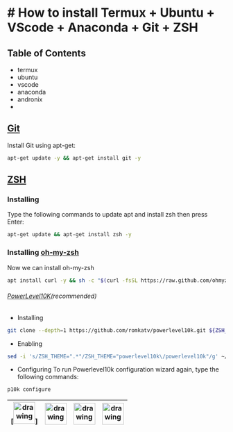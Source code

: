 # # How to install Termux + Ubuntu + VScode + Anaconda + Git + ZSH
## Table of Contents
- termux 
- ubuntu
- vscode
- anaconda
- andronix
- 
## [Git](https://github.com/git/git)
Install Git using apt-get:
```zsh
apt-get update -y && apt-get install git -y
```
## [ZSH](https://github.com/zsh-users/zsh)
### Installing
Type the following commands to update apt and install zsh then press Enter:
```zsh
apt-get update && apt-get install zsh -y
```
### Installing [oh-my-zsh](https://github.com/ohmyzsh/ohmyzsh)
Now we can install oh-my-zsh
```zsh
apt install curl -y && sh -c "$(curl -fsSL https://raw.github.com/ohmyzsh/ohmyzsh/master/tools/install.sh)"
```
###### [PowerLevel10K](https://github.com/romkatv/powerlevel10k)(recommended)
- Installing
```zsh
git clone --depth=1 https://github.com/romkatv/powerlevel10k.git ${ZSH_CUSTOM:-$HOME/.oh-my-zsh/custom}/themes/powerlevel10k
```
- Enabling
```zsh
sed -i 's/ZSH_THEME=".*"/ZSH_THEME="powerlevel10k\/powerlevel10k"/g' ~/.zshrc && exit
```
- Configuring
To run Powerlevel10k configuration wizard again, type the following commands:
```zsh
p10k configure
```

|[<img src="https://user-images.githubusercontent.com/86642515/127042621-9a2dfcd9-9559-487c-8f02-06ccc34c63fe.png"  alt="drawing" width="50"/>]|[<img src="https://user-images.githubusercontent.com/86642515/127042978-87c1d67c-e838-418b-b654-7e1413ebb66a.png"  alt="drawing" width="50"/>](https://github.com/termux)|[<img src="https://user-images.githubusercontent.com/86642515/127040741-18c22208-bde1-455c-af11-68abcac22959.png"  alt="drawing" width="50"/>](https://play.google.com/store/apps/details?id=com.termux&hl=en&gl=US)|[<img src="https://user-images.githubusercontent.com/86642515/127042295-bb671f10-8a32-4b95-a82f-ba0aa3c1e26e.png"  alt="drawing" width="50"/>](https://f-droid.org/en/packages/com.termux/)|
|---|---|---|---|




